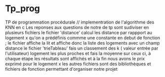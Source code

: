 # Tp_prog
TP de programmation procédurale // implementration de l'algorithme des KNN en c
Les reponses aux questions de notre de tp sont sudiviser en plusieurs fichiers 
le fichier 'distance' calcul les distance par rappport au logement x qu'on a prédéfinis commme une constante en debut de fonction ; le fichier affiche la lit et affiche donc la liste des logements avec un champ distance 
le fichier 'trieTableau' fais un classement des k ( valeur entrée par l'utilisateur) logement les plus proches et fais la moyenne sur ceux ci, à chaque étape les résultats sont affichés et à la fin nous avons le prix exprimé pour le logement x
les autres fichiers sont des bibliothèques et fichiers de fonction permettant d'organiser notre projet 

